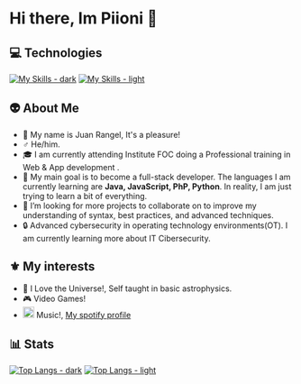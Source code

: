 # Hi there, Im Piioni 👋

## 💻 Technologies 
[![My Skills - dark](https://skillicons.dev/icons?i=arch,java,py,php,js,html,css,docker,idea,mysql,maven,spring,symfony,windows,linux,apple,vscode,aws,github,obsidian,htmx,md,notion,linkedin,discord&theme=dark#gh-dark-mode-only)](https://skillicons.dev#gh-dark-mode-only)
[![My Skills - light](https://skillicons.dev/icons?i=arch,java,py,php,js,html,css,docker,idea,mysql,maven,spring,symfony,windows,linux,apple,vscode,aws,github,obsidian,htmx,md,notion,linkedin,discord&theme=light#gh-light-mode-only)](https://skillicons.dev#gh-light-mode-only)<br>

## :alien: About Me
- :frog: My name is Juan Rangel, It's a pleasure!
- :male_sign: He/him.
- :mortar_board: I am currently attending Institute FOC doing a Professional training in Web & App development .
- :space_invader: My main goal is to become a full-stack developer. The languages I am currently learning are **Java, JavaScript, PhP, Python**. In reality, I am just trying to learn a bit of everything.
- :eyes: I’m looking for more projects to collaborate on to improve my understanding of syntax, best practices, and advanced techniques.
- :lock: Advanced cybersecurity in operating technology environments(OT). I am currently learning more about IT Cibersecurity.


## :fleur_de_lis: My interests 
- :milky_way: I Love the Universe!, Self taught in basic astrophysics.
- :video_game: Video Games!
- <img height=20px src="https://static.vecteezy.com/system/resources/previews/016/716/458/non_2x/spotify-icon-free-png.png"> Music!, <a href="https://open.spotify.com/user/izabellaboo8?si=66eb39b77902435e"> My spotify profile </a>

## :bar_chart: Stats
[![Top Langs - dark](https://github-readme-stats.vercel.app/api/top-langs/?username=Piioni&langs_count=10&layout=compact&count_private=true&theme=dark#gh-dark-mode-only)](https://github.com/anuraghazra/github-readme-stats#gh-dark-mode-only)
[![Top Langs - light](https://github-readme-stats.vercel.app/api/top-langs/?username=Piioni&langs_count=10&layout=compact&count_private=true&theme=default#gh-light-mode-only)](https://github.com/anuraghazra/github-readme-stats#gh-light-mode-only)

<!--
## ✈️ My Roadmaps Progress
[![roadmap.sh](https://roadmap.sh/card/wide/6743be9d5434bf319ab7c8ff?variant=dark)](https://roadmap.sh)

- 👋 Hi, I’m @piioni
- 👀 I’m interested in coding basic, yet effective programs
- 🌱 I’m currently learning Python, C/C++, and Java
- 💞️ I’m looking to collaborate on many things relating to school and work
- 🤓 I am fluent in Windows, macOS, and Linux
- 🙌 I use Arch BTW
- 📫 How to reach me: @Piioni on social media, or piioni.net

**Piioni/Piioni** is a ✨ _special_ ✨ repository because its `README.md` (this file) appears on your GitHub profile.

<img src="https://count.getloli.com/@:Piioni" alt=":visitcounter" />
-->
